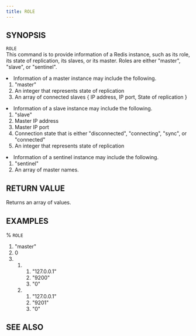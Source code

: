 ```yaml
---
title: ROLE
---
```


## SYNOPSIS
<code>ROLE</code><br>
This command is to provide information of a Redis instance, such as its role, its state of replication, its slaves, or its master. Roles are either "master", "slave", or "sentinel".
<li>Information of a master instance may include the following.
  <ol>
  <li>"master"</li>
  <li>An integer that represents state of replication</li>
  <li>An array of connected slaves { IP address, IP port, State of replication }</li>
  </ol>
</li>

<li>Information of a slave instance may include the following.
  <ol>
  <li>"slave"</li>
  <li>Master IP address</li>
  <li>Master IP port</li>
  <li>Connection state that is either "disconnected", "connecting", "sync", or "connected"</li>
  <li>An integer that represents state of replication</li>
  </ol>
</li>

<li>Information of a sentinel instance may include the following.
  <ol>
  <li>"sentinel"</li>
  <li>An array of master names.</li>
  </ol>
</li>

## RETURN VALUE
Returns an array of values.

## EXAMPLES
% <code>ROLE</code><br>
1) "master"<br>
2) 0<br>
3) 1) 1) "127.0.0.1"<br>
      2) "9200"<br>
      3) "0"<br>
   2) 1) "127.0.0.1"<br>
      2) "9201"<br>
      3) "0"<br>

## SEE ALSO
